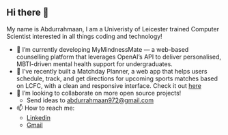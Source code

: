 ## Hi there 👋

My name is Abdurrahmaan, I am a Univeristy of Leicester trained Computer Scientist interested in all things coding and technology!

- 🔭 I’m currently developing MyMindnessMate — a web-based counselling platform that leverages OpenAI’s API to deliver personalised, MBTI-driven mental health support for undergraduates.
- 🌱 I’ve recently built a Matchday Planner, a web app that helps users schedule, track, and get directions for upcoming sports matches based on LCFC, with a clean and responsive interface. Check it out [here](https://github.com/AbdurrahmaanAhmed/Matchday-Planner)
- 👯 I’m looking to collaborate on more open source projects!
  - Send ideas to abdurrahmaan972@gmail.com
- 📫 How to reach me:
   - [Linkedin](https://www.linkedin.com/in/abdurrahmaan-ahmed/)
   - [Gmail](abdurrahmaan972@gmail.com)


<!--
**AbdurrahmaanAhmed/AbdurrahmaanAhmed** is a ✨ _special_ ✨ repository because its `README.md` (this file) appears on your GitHub profile.

Here are some ideas to get you started:

- 🔭 I’m currently working on ...
- 🌱 I’m currently learning ...
- 👯 I’m looking to collaborate on ...
- 🤔 I’m looking for help with ...
- 💬 Ask me about ...
- 📫 How to reach me: ...
- 😄 Pronouns: ...
- ⚡ Fun fact: ...
-->
